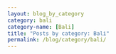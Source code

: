 ```yaml
---
layout: blog_by_category
category: bali
category-name: [Bali]
title: "Posts by category: Bali"
permalink: /blog/category/bali/
---
```

